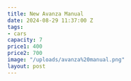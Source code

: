 ```yaml
---
title: New Avanza Manual
date: 2024-08-29 11:37:00 Z
tags:
- cars
capacity: 7
price1: 400
price2: 700
image: "/uploads/avanza%20manual.png"
layout: post
---
```


